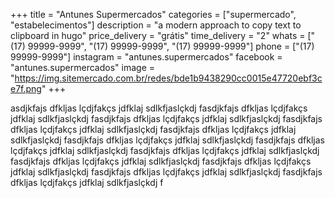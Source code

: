+++
title = "Antunes Supermercados"
categories = ["supermercado", "estabelecimentos"]
description = "a modern approach to copy text to clipboard in hugo"
price_delivery = "grátis"
time_delivery = "2"
whats = ["(17) 99999-9999", "(17) 99999-9999", "(17) 99999-9999"]
phone = ["(17) 99999-9999"]
instagram = "antunes.supermercados"
facebook = "antunes.supermercados"
image = "https://img.sitemercado.com.br/redes/bde1b9438290cc0015e47720ebf3ce7f.png"
+++

asdjkfajs dfkljas lçdjfakçs jdfklaj sdlkfjaslçkdj fasdjkfajs dfkljas lçdjfakçs jdfklaj sdlkfjaslçkdj fasdjkfajs dfkljas lçdjfakçs jdfklaj sdlkfjaslçkdj fasdjkfajs dfkljas lçdjfakçs jdfklaj sdlkfjaslçkdj fasdjkfajs dfkljas lçdjfakçs jdfklaj sdlkfjaslçkdj fasdjkfajs dfkljas lçdjfakçs jdfklaj sdlkfjaslçkdj fasdjkfajs dfkljas lçdjfakçs jdfklaj sdlkfjaslçkdj fasdjkfajs dfkljas lçdjfakçs jdfklaj sdlkfjaslçkdj fasdjkfajs dfkljas lçdjfakçs jdfklaj sdlkfjaslçkdj fasdjkfajs dfkljas lçdjfakçs jdfklaj sdlkfjaslçkdj fasdjkfajs dfkljas lçdjfakçs jdfklaj sdlkfjaslçkdj fasdjkfajs dfkljas lçdjfakçs jdfklaj sdlkfjaslçkdj f